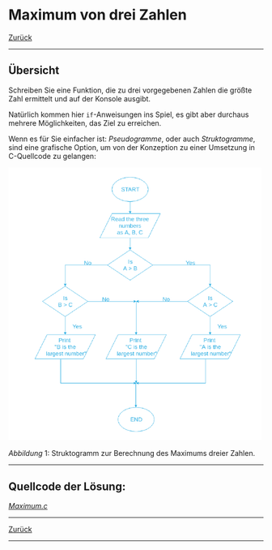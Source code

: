 # Maximum von drei Zahlen

[Zurück](./../Exercises.md)

---

## Übersicht

Schreiben Sie eine Funktion, die zu drei vorgegebenen Zahlen die größte Zahl ermittelt und auf der Konsole ausgibt.

Natürlich kommen hier `if`-Anweisungen ins Spiel,
es gibt aber durchaus mehrere Möglichkeiten, das Ziel zu erreichen.

Wenn es für Sie einfacher ist:
*Pseudogramme*, oder auch *Struktogramme*, sind eine grafische Option,
um von der Konzeption zu einer Umsetzung in C-Quellcode zu gelangen:


<img src="Struktogramm_Maximum.png" width="500">

*Abbildung* 1: Struktogramm zur Berechnung des Maximums dreier Zahlen.


---

## Quellcode der Lösung:

[*Maximum.c*](./Maximum.c)<br />


---

[Zurück](./../Exercises.md)

---
